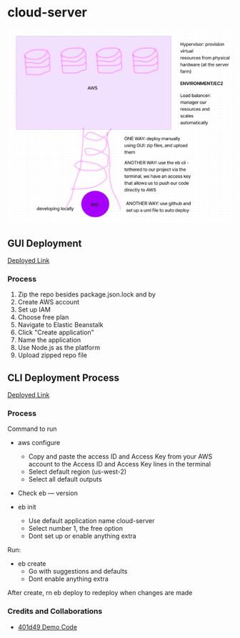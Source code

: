 # cloud-server

![Whiteboard](./assets/lab-16-whiteboard.png)

## GUI Deployment

[Deployed Link]()

### Process

1. Zip the repo besides package.json.lock and by
2. Create AWS account
3. Set up IAM
4. Choose free plan
5. Navigate to Elastic Beanstalk
6. Click "Create application"
7. Name the application
8. Use Node.js as the platform
9. Upload zipped repo file

## CLI Deployment Process

[Deployed Link]()

### Process

Command to run

- aws configure
  - Copy and paste the access ID and Access Key from your AWS account to the Access ID and Access Key lines in the terminal
  - Select default region (us-west-2)
  - Select all default outputs

- Check eb — version
- eb init
  - Use default application name cloud-server
  - Select number 1, the free option
  - Dont set up or enable anything extra

Run:

- eb create
  - Go with suggestions and defaults
  - Dont enable anything extra

After create, rn eb deploy to redeploy when changes are made


### Credits and Collaborations
- [401d49 Demo Code](https://github.com/codefellows/seattle-code-javascript-401d49/tree/main/class-16/live-demo/simple-server)